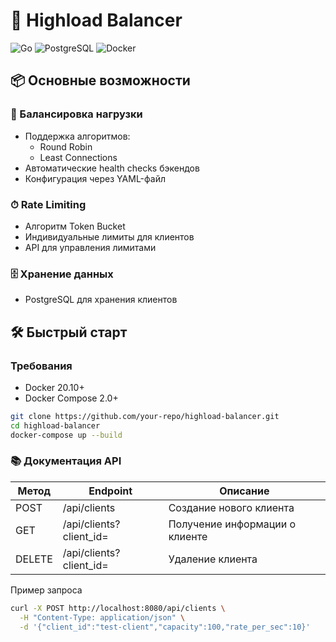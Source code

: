 # 🚀 Highload Balancer

![Go](https://img.shields.io/badge/Go-1.19+-00ADD8?logo=go)
![PostgreSQL](https://img.shields.io/badge/PostgreSQL-13+-336791?logo=postgresql)
![Docker](https://img.shields.io/badge/Docker-20.10+-2496ED?logo=docker)

## 📦 Основные возможности

### 🔄 Балансировка нагрузки
- Поддержка алгоритмов:
  - Round Robin
  - Least Connections
- Автоматические health checks бэкендов
- Конфигурация через YAML-файл

### ⏱ Rate Limiting
- Алгоритм Token Bucket
- Индивидуальные лимиты для клиентов
- API для управления лимитами

### 🗄 Хранение данных
- PostgreSQL для хранения клиентов

## 🛠 Быстрый старт

### Требования
- Docker 20.10+
- Docker Compose 2.0+
```bash
git clone https://github.com/your-repo/highload-balancer.git
cd highload-balancer
docker-compose up --build
```
### 📚 Документация API
| Метод          | Endpoint                     | Описание                        |
|----------------|------------------------------|---------------------------------|
| POST           | /api/clients                 | Создание нового клиента        |
| GET            | /api/clients?client_id=<id>  | Получение информации о клиенте |
| DELETE         | /api/clients?client_id=<id>  | Удаление клиента               |

Пример запроса
```bash
curl -X POST http://localhost:8080/api/clients \
  -H "Content-Type: application/json" \
  -d '{"client_id":"test-client","capacity":100,"rate_per_sec":10}'

